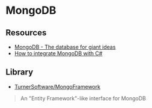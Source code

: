 # MongoDB

## Resources
- [MongoDB - The database for giant ideas](https://stackshare.io/mongodb)
- [How to integrate MongoDB with C#](https://www.code4it.dev/blog/mongodb-introduction-with-csharp)
## Library

- [TurnerSoftware/MongoFramework](https://github.com/TurnerSoftware/MongoFramework)
> An "Entity Framework"-like interface for MongoDB
